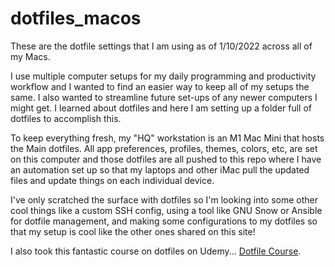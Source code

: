 # dotfiles_macos
These are the dotfile settings that I am using as of 1/10/2022 across all of my Macs. 

I use multiple computer setups for my daily programming and productivity workflow and I wanted to find an easier way to keep
all of my setups the same. I also wanted to streamline future set-ups of any newer computers I might get. I learned about
dotfiles and here I am setting up a folder full of dotfiles to accomplish this. 

To keep everything fresh, my "HQ" workstation is an M1 Mac Mini that hosts the Main dotfiles. All app preferences, profiles, themes, colors, etc, are set on this computer and those dotfiles are all pushed to this repo where I have an automation set up so that my laptops and other iMac pull the updated files and update things on each individual device. 

I've only scratched the surface with dotfiles so I'm looking into some other cool things like a custom SSH config, using a tool like GNU Snow or Ansible for dotfile management, and making some configurations to my dotfiles so that my setup is cool like the other ones shared on this site! 

I also took this fantastic course on dotfiles on Udemy... [Dotfile Course](https://dotfiles.eieio.xyz). 

